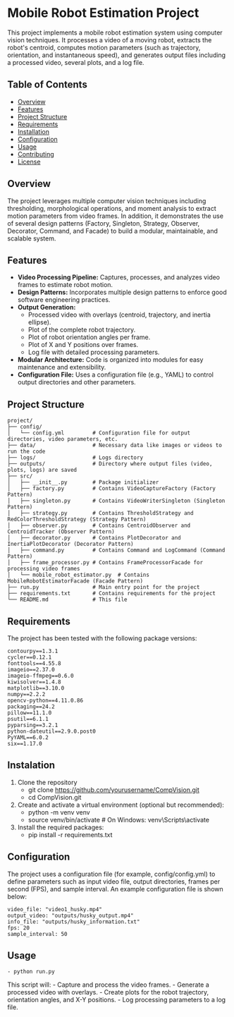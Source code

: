 # Mobile Robot Estimation Project

This project implements a mobile robot estimation system using computer vision techniques. It processes a video of a moving robot, extracts the robot's centroid, computes motion parameters (such as trajectory, orientation, and instantaneous speed), and generates output files including a processed video, several plots, and a log file.

## Table of Contents

- [Overview](#overview)
- [Features](#features)
- [Project Structure](#project-structure)
- [Requirements](#requirements)
- [Installation](#installation)
- [Configuration](#configuration)
- [Usage](#usage)
- [Contributing](#contributing)
- [License](#license)

## Overview

The project leverages multiple computer vision techniques including thresholding, morphological operations, and moment analysis to extract motion parameters from video frames. In addition, it demonstrates the use of several design patterns (Factory, Singleton, Strategy, Observer, Decorator, Command, and Facade) to build a modular, maintainable, and scalable system.

## Features

- **Video Processing Pipeline:** Captures, processes, and analyzes video frames to estimate robot motion.
- **Design Patterns:** Incorporates multiple design patterns to enforce good software engineering practices.
- **Output Generation:**  
  - Processed video with overlays (centroid, trajectory, and inertia ellipse).  
  - Plot of the complete robot trajectory.  
  - Plot of robot orientation angles per frame.  
  - Plot of X and Y positions over frames.  
  - Log file with detailed processing parameters.
- **Modular Architecture:** Code is organized into modules for easy maintenance and extensibility.
- **Configuration File:** Uses a configuration file (e.g., YAML) to control output directories and other parameters.

## Project Structure

```plaintext
project/
├── config/
│   └── config.yml         # Configuration file for output directories, video parameters, etc.
├── data/                  # Necessary data like images or videos to run the code
├── logs/                  # Logs directory
├── outputs/               # Directory where output files (video, plots, logs) are saved
├── src/
│   ├── __init__.py        # Package initializer
│   ├── factory.py         # Contains VideoCaptureFactory (Factory Pattern)
│   ├── singleton.py       # Contains VideoWriterSingleton (Singleton Pattern)
│   ├── strategy.py        # Contains ThresholdStrategy and RedColorThresholdStrategy (Strategy Pattern)
│   ├── observer.py        # Contains CentroidObserver and CentroidTracker (Observer Pattern)
│   ├── decorator.py       # Contains PlotDecorator and InertiaPlotDecorator (Decorator Pattern)
│   ├── command.py         # Contains Command and LogCommand (Command Pattern)
│   ├── frame_processor.py # Contains FrameProcessorFacade for processing video frames
│   └── mobile_robot_estimator.py  # Contains MobileRobotEstimatorFacade (Facade Pattern)
├── run.py                 # Main entry point for the project
├── requirements.txt       # Contains requirements for the project
└── README.md              # This file
```

## Requirements

The project has been tested with the following package versions:
```plaintext
contourpy==1.3.1
cycler==0.12.1
fonttools==4.55.8
imageio==2.37.0
imageio-ffmpeg==0.6.0
kiwisolver==1.4.8
matplotlib==3.10.0
numpy==2.2.2
opencv-python==4.11.0.86
packaging==24.2
pillow==11.1.0
psutil==6.1.1
pyparsing==3.2.1
python-dateutil==2.9.0.post0
PyYAML==6.0.2
six==1.17.0
```

## Instalation

1. Clone the repository
    - git clone https://github.com/yourusername/CompVision.git
    - cd CompVision.git
2. Create and activate a virtual environment (optional but recommended):
    - python -m venv venv
    - source venv/bin/activate   # On Windows: venv\Scripts\activate
3. Install the required packages:
    - pip install -r requirements.txt

## Configuration

The project uses a configuration file (for example, config/config.yml) to define parameters such as input video file, output directories, frames per second (FPS), and sample interval. An example configuration file is shown below:

```plaintext
video_file: "video1_husky.mp4"
output_video: "outputs/husky_output.mp4"
info_file: "outputs/husky_information.txt"
fps: 20
sample_interval: 50
```

## Usage

    - python run.py

This script will:
    - Capture and process the video frames.
    - Generate a processed video with overlays.
    - Create plots for the robot trajectory, orientation angles, and X-Y positions.
    - Log processing parameters to a log file.